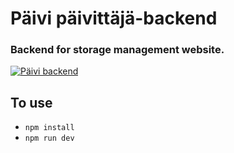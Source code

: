 # Päivi päivittäjä-backend

### Backend for storage management website.

[![Päivi backend](https://github.com/otdot/paiviback/actions/workflows/main.yml/badge.svg)](https://github.com/otdot/paiviback/actions/workflows/main.yml)

## To use

- `npm install`
- `npm run dev`
